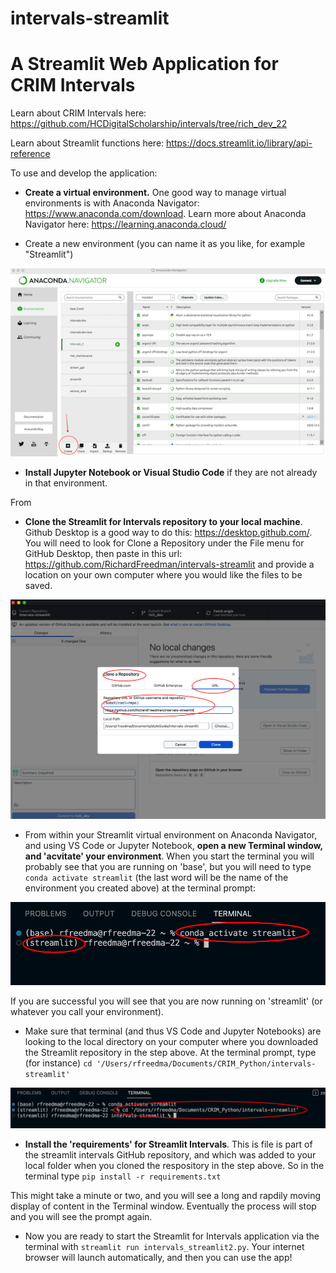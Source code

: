 # intervals-streamlit

# A Streamlit Web Application for CRIM Intervals

Learn about CRIM Intervals here:  https://github.com/HCDigitalScholarship/intervals/tree/rich_dev_22

Learn about Streamlit functions here:  https://docs.streamlit.io/library/api-reference

To use and develop the application:

* **Create a virtual environment.**  One good way to manage virtual environments is with Anaconda Navigator:  https://www.anaconda.com/download.  Learn more about Anaconda Navigator here:  https://learning.anaconda.cloud/

* Create a new environment (you can name it as you like, for example "Streamlit")

![Alt text](images/screenshot_1506.png)

* **Install Jupyter Notebook or Visual Studio Code** if they are not already in that environment.

From 

* **Clone the Streamlit for Intervals repository to your local machine**.  Github Desktop is a good way to do this:  https://desktop.github.com/.  You will need to look for Clone a Repository under the File menu for GitHub Desktop, then paste in this url:  https://github.com/RichardFreedman/intervals-streamlit and provide a location on your own computer where you would like the files to be saved.

![Alt text](images/screenshot_1508.png)

* From within your Streamlit virtual environment on Anaconda Navigator, and using VS Code or Jupyter Notebook, **open a new Terminal window, and 'acvitate' your environment**.  When you start the terminal you will probably see that you are running on 'base', but you will need to type `conda activate streamlit` (the last word will be the name of the environment you created above) at the terminal prompt:

![Alt text](images/screenshot_1509.png)

If you are successful you will see that you are now running on 'streamlit' (or whatever you call your environment).

* Make sure that terminal (and thus VS Code and Jupyter Notebooks) are looking to the local directory on your computer where you downloaded the Streamlit repository in the step above.  At the terminal prompt, type (for instance) `cd '/Users/rfreedma/Documents/CRIM_Python/intervals-streamlit'`

![Alt text](images/screenshot_1510.png)

* **Install the 'requirements' for Streamlit Intervals**.  This is file is part of the streamlit intervals GitHub repository, and which was added to your local folder when you cloned the respository in the step above.  So in the terminal type `pip install -r requirements.txt`

This might take a minute or two, and you will see a long and rapdily moving display of content in the Terminal window.  Eventually the process will stop and you will see the prompt again.

* Now you are ready to start the Streamlit for Intervals application via the terminal with `streamlit run intervals_streamlit2.py`.  Your internet browser will launch automatically, and then you can use the app!

